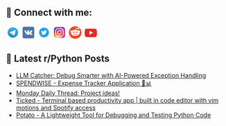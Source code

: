 ## 🔎 Connect with me:
[<img src="https://github.com/bullbesh/bullbesh/blob/main/images/Telegram.png" width="32" height="32" />](https://t.me/bullbesh)
[<img src="https://github.com/bullbesh/bullbesh/blob/main/images/VK.png" width="32" height="32" />](https://vk.com/bullbesh)
[<img src="https://github.com/bullbesh/bullbesh/blob/main/images/Twitter.png" width="32" height="32" />](https://twitter.com/bullbesh1)
[<img src="https://github.com/bullbesh/bullbesh/blob/main/images/Instagram.png" width="32" height="32" />](https://www.instagram.com/bullbesh)
[<img src="https://github.com/bullbesh/bullbesh/blob/main/images/Reddit.png" width="32" height="32" />](https://www.reddit.com/user/bullbesh)
[<img src="https://github.com/bullbesh/bullbesh/blob/main/images/YouTube.png" width="32" height="32" />](https://www.youtube.com/channel/UCtfjRs6uzgq5mfm8S06WTcg)

## 📕 Latest r/Python Posts
<!-- BLOG-POST-LIST:START -->
- [LLM Catcher: Debug Smarter with AI-Powered Exception Handling](https://www.reddit.com/r/Python/comments/1huoeev/llm_catcher_debug_smarter_with_aipowered/)
- [SPENDWISE - Expense Tracker Application 💼📊](https://www.reddit.com/r/Python/comments/1hunj21/spendwise_expense_tracker_application/)
- [Monday Daily Thread: Project ideas!](https://www.reddit.com/r/Python/comments/1huld8j/monday_daily_thread_project_ideas/)
- [Ticked - Terminal based productivity app | built in code editor with vim motions and Spotify access](https://www.reddit.com/r/Python/comments/1huk10s/ticked_terminal_based_productivity_app_built_in/)
- [Potato - A Lightweight Tool for Debugging and Testing Python Code](https://www.reddit.com/r/Python/comments/1huiq1y/potato_a_lightweight_tool_for_debugging_and/)
<!-- BLOG-POST-LIST:END -->
